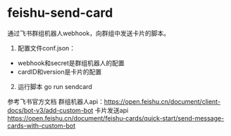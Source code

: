 # feishu-send-card
通过飞书群组机器人webhook，向群组中发送卡片的脚本。

1. 配置文件conf.json：
 - webhook和secret是群组机器人的配置
 - cardID和version是卡片的配置
2. 运行脚本
  go run sendcard

参考飞书官方文档
群组机器人api：https://open.feishu.cn/document/client-docs/bot-v3/add-custom-bot
卡片发送api https://open.feishu.cn/document/feishu-cards/quick-start/send-message-cards-with-custom-bot
